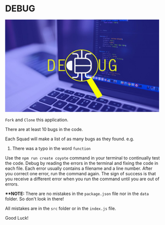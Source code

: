 # DEBUG

<img src="./assets/debug.jpg" width="500" height="300">

`Fork` and `Clone` this application.

There are at least 10 bugs in the code.

Each Squad will make a list of as many bugs as they found.
e.g.

1. There was a typo in the word `function`

Use the `npm run create coyote` command in your terminal to continually test the code. Debug by reading the errors in the terminal and fixing the code in each file. Each error usually contains a filename and a line number. After you correct one error, run the command again. The sign of success is that you receive a different error when you run the command until you are out of errors.

**\*\*NOTE:** There are no mistakes in the `package.json` file nor in the `data` folder. So don't look in there!

All mistakes are in the `src` folder or in the `index.js` file.

Good Luck!
